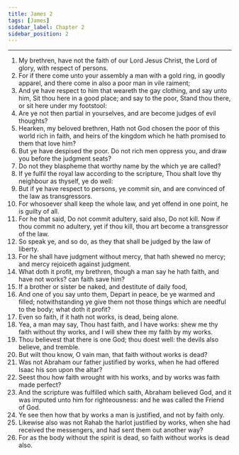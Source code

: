 ```yaml
---
title: James 2
tags: [James]
sidebar_label: Chapter 2
sidebar_position: 2
---
```


---
1. My brethren, have not the faith of our Lord Jesus Christ, the Lord of glory, with respect of persons.
2. For if there come unto your assembly a man with a gold ring, in goodly apparel, and there come in also a poor man in vile raiment;
3. And ye have respect to him that weareth the gay clothing, and say unto him, Sit thou here in a good place; and say to the poor, Stand thou there, or sit here under my footstool:
4. Are ye not then partial in yourselves, and are become judges of evil thoughts?
5. Hearken, my beloved brethren, Hath not God chosen the poor of this world rich in faith, and heirs of the kingdom which he hath promised to them that love him?
6. But ye have despised the poor. Do not rich men oppress you, and draw you before the judgment seats?
7. Do not they blaspheme that worthy name by the which ye are called?
8. If ye fulfil the royal law according to the scripture, Thou shalt love thy neighbour as thyself, ye do well:
9. But if ye have respect to persons, ye commit sin, and are convinced of the law as transgressors.
10. For whosoever shall keep the whole law, and yet offend in one point, he is guilty of all.
11. For he that said, Do not commit adultery, said also, Do not kill. Now if thou commit no adultery, yet if thou kill, thou art become a transgressor of the law.
12. So speak ye, and so do, as they that shall be judged by the law of liberty.
13. For he shall have judgment without mercy, that hath shewed no mercy; and mercy rejoiceth against judgment.
14. What doth it profit, my brethren, though a man say he hath faith, and have not works? can faith save him?
15. If a brother or sister be naked, and destitute of daily food,
16. And one of you say unto them, Depart in peace, be ye warmed and filled; notwithstanding ye give them not those things which are needful to the body; what doth it profit?
17. Even so faith, if it hath not works, is dead, being alone.
18. Yea, a man may say, Thou hast faith, and I have works: shew me thy faith without thy works, and I will shew thee my faith by my works.
19. Thou believest that there is one God; thou doest well: the devils also believe, and tremble.
20. But wilt thou know, O vain man, that faith without works is dead?
21. Was not Abraham our father justified by works, when he had offered Isaac his son upon the altar?
22. Seest thou how faith wrought with his works, and by works was faith made perfect?
23. And the scripture was fulfilled which saith, Abraham believed God, and it was imputed unto him for righteousness: and he was called the Friend of God.
24. Ye see then how that by works a man is justified, and not by faith only.
25. Likewise also was not Rahab the harlot justified by works, when she had received the messengers, and had sent them out another way?
26. For as the body without the spirit is dead, so faith without works is dead also.